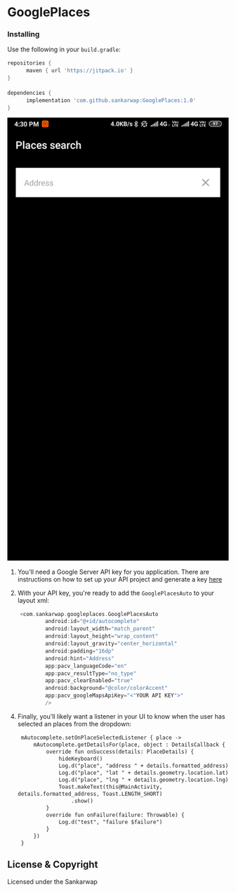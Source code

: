 # GooglePlaces

### Installing

Use the following in your `build.gradle`:



```groovy
repositories {
      maven { url 'https://jitpack.io' }
}

dependencies {
      implementation 'com.github.sankarwap:GooglePlaces:1.0'
}
```
![](image/screen.png)


1. You'll need a Google Server API key for you application. There are instructions on how to set up your API project and generate a key [here](https://developers.google.com/places/web-service/get-api-key)

2. With your API key, you're ready to add the `GooglePlacesAuto` to your layout xml:

```groovy
    <com.sankarwap.googleplaces.GooglePlacesAuto
            android:id="@+id/autocomplete"
            android:layout_width="match_parent"
            android:layout_height="wrap_content"
            android:layout_gravity="center_horizontal"
            android:padding="16dp"
            android:hint="Address"
            app:pacv_languageCode="en"
            app:pacv_resultType="no_type"
            app:pacv_clearEnabled="true"
            android:background="@color/colorAccent"
            app:pacv_googleMapsApiKey="<"YOUR API KEY">"
            />
```

4. Finally, you'll likely want a listener in your UI to know when the user has selected an places from the dropdown:

        mAutocomplete.setOnPlaceSelectedListener { place ->
            mAutocomplete.getDetailsFor(place, object : DetailsCallback {
                override fun onSuccess(details: PlaceDetails) {
                    hideKeyboard()
                    Log.d("place", "address " + details.formatted_address)
                    Log.d("place", "lat " + details.geometry.location.lat)
                    Log.d("place", "lng " + details.geometry.location.lng)
                    Toast.makeText(this@MainActivity, details.formatted_address, Toast.LENGTH_SHORT)
                        .show()
                }
                override fun onFailure(failure: Throwable) {
                    Log.d("test", "failure $failure")
                }
            })
        }


## License & Copyright
Licensed under the Sankarwap
